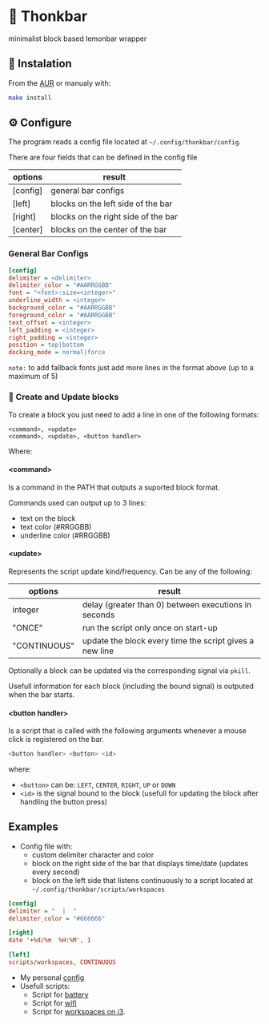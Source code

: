 # 🤔 Thonkbar

minimalist block based lemonbar wrapper
## :link: Instalation

From the [AUR](https://aur.archlinux.org/packages/thonkbar-git/) or manualy
with:

```bash
make install
```

## ⚙️ Configure

The program reads a config file located at `~/.config/thonkbar/config`.

There are four fields that can be defined in the config file

| options   | result                              |
| --------- | ----------------------------------- |
| [config]  | general bar configs                 |
| [left]    | blocks on the left side of the bar  |
| [right]   | blocks on the right side of the bar |
| [center]  | blocks on the center of the bar     |

### General Bar Configs

```ini
[config]
delimiter = <delimiter>
delimiter_color = "#AARRGGBB"
font = "<font>:size=<integer>"
underline_width = <integer>
background_color = "#AARRGGBB"
foreground_color = "#AARRGGBB"
text_offset = <integer>
left_padding = <integer>
right_padding = <integer>
position = top|bottom
docking_mode = normal|force
```

`note:` to add fallback fonts just add more lines in the format above (up to a
maximum of 5)

### 📡 Create and Update blocks

To create a block you just need to add a line in one of the following formats:

```
<command>, <update>
<command>, <update>, <button handler>
```
Where:
#### \<command\>

Is a command in the PATH that outputs a suported block format.

Commands used can output up to 3 lines:
 - text on the block
 - text color (#RRGGBB)
 - underline color (#RRGGBB)

#### \<update\>

Represents the script update kind/frequency. Can be any of the following:

| options      | result                                                  |
| ------------ | --------------------------------------------------------|
| integer      | delay (greater than 0) between executions in seconds    |
| "ONCE"       | run the script only once on start-up                    |
| "CONTINUOUS" | update the block every time the script gives a new line |

Optionally a block can be updated via the corresponding signal via `pkill`.

Usefull information for each block (including the bound signal) is outputed when
the bar starts.

#### \<button handler\>
Is a script that is called with the following arguments whenever a mouse click
is registered on the bar.

```bash
<button handler> <button> <id>
```

where:
 - `<button>` can be: `LEFT`, `CENTER`, `RIGHT`, `UP` or `DOWN`
 - `<id>` is the signal bound to the block (usefull for updating the block after
     handling the button press)

## Examples

* Config file with:
  * custom delimiter character and color
  * block on the right side of the bar that displays time/date (updates every second)
  * block on the left side that listens continuously to a script located at `~/.config/thonkbar/scripts/workspaces`

```ini
[config]
delimiter = "  |  "
delimiter_color = "#666666"

[right]
date '+%d/%m  %H:%M', 1

[left]
scripts/workspaces, CONTINUOUS
 ```

* My personal [config](https://github.com/JoseFilipeFerreira/toolbelt/blob/master/powertools/thonkbar/config)
* Usefull scripts:
  * Script for [battery](https://github.com/JoseFilipeFerreira/toolbelt/blob/master/powertools/thonkbar/scripts/battery)
  * Script for [wifi](https://github.com/JoseFilipeFerreira/toolbelt/blob/master/powertools/thonkbar/scripts/wifi)
  * Script for [workspaces on i3](https://github.com/JoseFilipeFerreira/toolbelt/blob/master/powertools/thonkbar/scripts/workspaces).

